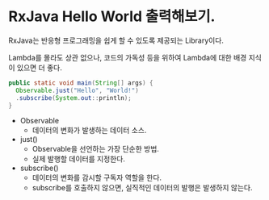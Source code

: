 # RxJava Hello World 출력해보기.

RxJava는 반응형 프로그래밍을 쉽게 할 수 있도록 제공되는 Library이다.  

Lambda를 몰라도 상관 없으나, 코드의 가독성 등을 위하여 Lambda에 대한 배경 지식이 있으면 더 좋다.

```java
public static void main(String[] args) {
  Observable.just("Hello", "World!")
  .subscribe(System.out::println);
}
```

* Observable
  * 데이터의 변화가 발생하는 데이터 소스.
* just()
  * Observable을 선언하는 가장 단순한 방법.
  * 실제 발행할 데이터를 지정한다.
* subscribe()
  * 데이터의 변화를 감시할 구독자 역할을 한다.
  * subscribe를 호출하지 않으면, 실직적인 데이터의 발행은 발생하지 않는다.